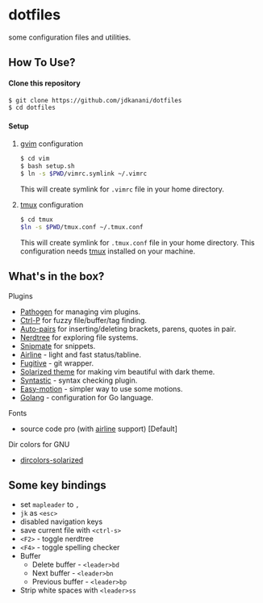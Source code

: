 dotfiles
========
some configuration files and utilities.

How To Use?
-----------

#### Clone this repository
```sh
$ git clone https://github.com/jdkanani/dotfiles
$ cd dotfiles
```
#### Setup
1. [gvim](http://www.vim.org/) configuration
    ````sh
    $ cd vim
    $ bash setup.sh
    $ ln -s $PWD/vimrc.symlink ~/.vimrc
    ````
    This will create symlink for `.vimrc` file in your home directory.

2. [tmux](http://tmux.sourceforge.net/) configuration
    ````sh
    $ cd tmux
    $ln -s $PWD/tmux.conf ~/.tmux.conf
    ````
    This will create symlink for `.tmux.conf` file in your home directory. This configuration needs [tmux](http://tmux.sourceforge.net/) installed on your machine.


What's in the box?
------------------

Plugins

* [Pathogen](https://github.com/tpope/vim-pathogen) for managing vim plugins.
* [Ctrl-P](https://github.com/kien/ctrlp.vim) for fuzzy file/buffer/tag finding.
* [Auto-pairs](https://github.com/jiangmiao/auto-pairs) for inserting/deleting brackets, parens, quotes in pair.
* [Nerdtree](https://github.com/scrooloose/nerdtree) for exploring file systems.
* [Snipmate](https://github.com/msanders/snipmate.vim) for snippets.
* [Airline](https://github.com/bling/vim-airline) - light and fast status/tabline.
* [Fugitive](https://github.com/tpope/vim-fugitive) - git wrapper.
* [Solarized theme](https://github.com/altercation/vim-colors-solarized) for making vim beautiful with dark theme.
* [Syntastic](https://github.com/scrooloose/syntastic) - syntax checking plugin.
* [Easy-motion](https://github.com/Lokaltog/vim-easymotion) - simpler way to use some motions.
* [Golang](https://github.com/jnwhiteh/vim-golang) - configuration for Go language.
 
Fonts

* source code pro (with [airline](https://github.com/Lokaltog/powerline-fonts) support) [Default]

Dir colors for GNU

* [dircolors-solarized](https://github.com/seebi/dircolors-solarized)

Some key bindings
----------------------

-   set `mapleader` to `,`
-   `jk` as `<esc>`
-   disabled navigation keys
-   save current file with `<ctrl-s>`
-   `<F2>` - toggle nerdtree
-   `<F4>` - toggle spelling checker
-   Buffer
    *   Delete buffer -  `<leader>bd`
    *   Next buffer - `<leader>bn`
    *   Previous buffer - `<leader>bp`
-   Strip white spaces with `<leader>ss`
